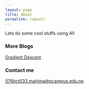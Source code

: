 ```yaml
---
layout: page
title: About
permalink: /about/
---
```


Lets do some cool stuffs using AI!

### More Blogs

[Gradient Descent](https://dhakalmahima188.github.io/)


### Contact me

[076bct033.mahima@pcampus.edu.np](mailto:email@domain.com)